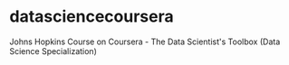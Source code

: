 # datasciencecoursera
Johns Hopkins Course on Coursera - The Data Scientist's Toolbox (Data Science Specialization)
